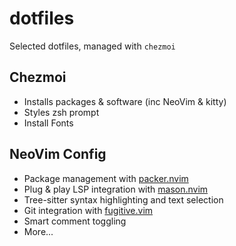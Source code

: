 # dotfiles

Selected dotfiles, managed with `chezmoi`

## Chezmoi

- Installs packages & software (inc NeoVim & kitty)
- Styles zsh prompt
- Install Fonts

## NeoVim Config

- Package management with [packer.nvim](https://github.com/wbthomason/packer.nvim)
- Plug & play LSP integration with [mason.nvim](https://github.com/williamboman/mason.nvim)
- Tree-sitter syntax highlighting and text selection
- Git integration with [fugitive.vim](https://github.com/tpope/vim-fugitive)
- Smart comment toggling
- More...
